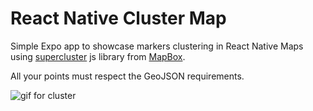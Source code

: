 # React Native Cluster Map

Simple Expo app to showcase markers clustering in React Native Maps using [supercluster](https://github.com/mapbox/supercluster) js library from [MapBox](https://www.mapbox.com/).

All your points must respect the GeoJSON requirements.

![gif for cluster](https://github.com/warka0/react-native-cluster-example/blob/master/cluster.gif)